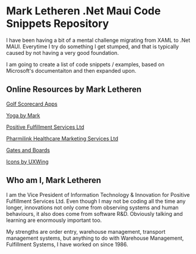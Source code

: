 <!-- Improved compatibility of back to top link: See: https://github.com/mlethere/MauiCodeSnippets -->
<a id="readme-top"></a>
<!--
*** Go create something AMAZING! :D
*** Never Stop Learning
*** Be independent and build your own things (until you know how, then get someone else to do it)
-->

# Mark Letheren .Net Maui Code Snippets Repository

I have been having a bit of a mental challenge migrating from XAML to .Net MAUI. Everytime I try do something I get stumped, and that is typically
caused by not having a very good foundation.

I am going to create a list of code snippets / examples, based on Microsoft's documentaiton and then expanded upon.


## Online Resources by Mark Letheren
[Golf Scorecard Apps](https://golfscorecards.app/)
  
[Yoga by Mark](https://www.yogabymark.com/)

[Positive Fulfillment Services Ltd](https://www.positivecan.com/)

[Pharmilink Healthcare Marketing Services Ltd](https://www.pharmilink.com/)

[Gates and Boards](https://www.gatesandboards.com "Independent ski and snowboard shop, located in Barrie, Ontario")

[Icons by UXWing](https://uxwing.com/ "Handy resource for Icons")


## Who am I, Mark Letheren
I am the Vice President of Information Technology & Innovation for Positive Fulfillment Services Ltd. Even though I may not be coding all the time any longer, innovations not only come from observing systems and human behaviours, it also does come from software R&D. Obviously talking and learning are enormously important too.

My strengths are order entry, warehouse management, transport management systems, but anything to do with Warehouse Management, Fulfillment Systems, I have worked on since 1986. 




